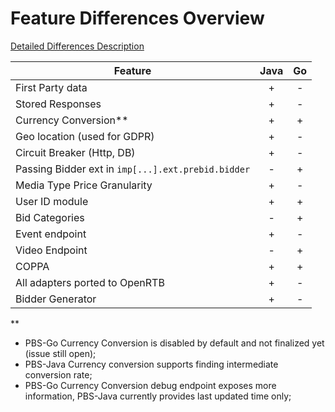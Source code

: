 # Feature Differences Overview

[Detailed Differences Description](differenceBetweenPBSGo-and-Java.md)

 Feature | Java | Go 
| --- | :---: | :---:|
First Party data |+|-
Stored Responses |+|-
Currency Conversion** |+|+
Geo location (used for GDPR) |+|-
Circuit Breaker (Http, DB) |+|-
Passing Bidder ext in `imp[...].ext.prebid.bidder` |-|+
Media Type Price Granularity |+|-
User ID module |+|+
Bid Categories |-|+
Event endpoint |+|-
Video Endpoint |-|+
COPPA |+|+
All adapters ported to OpenRTB |+|-
Bidder Generator |+|-


**
* PBS-Go Currency Conversion is disabled by default and not finalized yet (issue still open);
* PBS-Java Currency conversion supports finding intermediate conversion rate;
* PBS-Go Currency Conversion debug endpoint exposes more information, PBS-Java currently provides last updated time only;